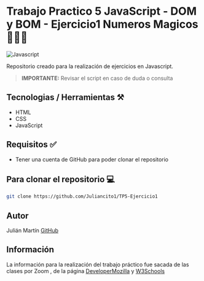 # Trabajo Practico 5 JavaScript - DOM y BOM - Ejercicio1 Numeros Magicos 👨🏻‍💻

![Javascript](https://miro.medium.com/v2/resize:fit:900/1*GDGCFOr1d65UKnIo8IjArQ.png)

Repositorio creado para la realización de ejercicios en Javascript.

>**IMPORTANTE:** Revisar el script en caso de duda o consulta
## Tecnologias / Herramientas ⚒️

- HTML
- CSS
- JavaScript

## Requisitos ✅
- Tener una cuenta de GitHub para poder clonar el repositorio

## Para clonar el repositorio 💻

```bash
git clone https://github.com/Juliancito1/TP5-Ejercicio1
```

## Autor 
Julián Martín [GitHub](https://github.com/Juliancito1)

## Información
La información para la realización del trabajo práctico fue sacada de las clases por Zoom , de la página [DeveloperMozilla](https://developer.mozilla.org/es/) y [W3Schools](https://www.w3schools.com/js/)